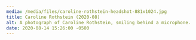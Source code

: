 ```yaml
---
media: /media/files/caroline-rothstein-headshot-881x1024.jpg
title: Caroline Rothstein (2020-08)
alt: A photograph of Caroline Rothstein, smiling behind a microphone.
date: 2020-08-14 15:26:00 -0500
---
```


